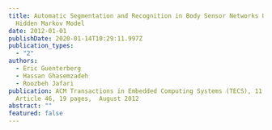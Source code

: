 ```yaml
---
title: Automatic Segmentation and Recognition in Body Sensor Networks Using a
  Hidden Markov Model
date: 2012-01-01
publishDate: 2020-01-14T10:29:11.997Z
publication_types:
  - "2"
authors:
  - Eric Guenterberg
  - Hassan Ghasemzadeh
  - Roozbeh Jafari
publication: ACM Transactions in Embedded Computing Systems (TECS), 11, S2,
  Article 46, 19 pages,  August 2012
abstract: ""
featured: false
---
```

